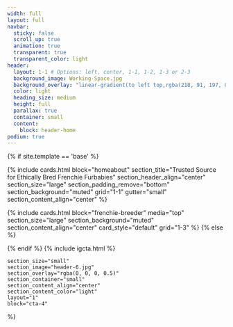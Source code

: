 ```yaml
---
width: full
layout: full
navbar:
  sticky: false
  scroll_up: true
  animation: true
  transparent: true
  transparent_color: light
header:
  layout: 1-1 # Options: left, center, 1-1, 1-2, 1-3 or 2-3
  background_image: Working-Space.jpg
  background_overlay: "linear-gradient(to left top,rgba(218, 91, 197, 0.8) 0%,rgba(151, 27, 191, 0.8) 30%,rgba(2, 8, 212, 0.8) 80%)"
  color: light
  heading_size: medium
  height: full
  parallax: true
  container: small
  content:
    block: header-home
podium: true
---
```


[comment]: # (This actually is the most platform independent comment)

[comment]: # (This actually is the most platform independent comment)

{% if site.template == 'base' %}


{% include cards.html 
  block="homeabout" 
  section_title="Trusted Source for Ethically Bred Frenchie Furbabies"
  section_header_align="center"
  section_size="large"
  section_padding_remove="bottom"
  section_background="muted"
  grid="1-1"
  gutter="small"
  section_content_align="center"
%}

{% include cards.html 
  block="frenchie-breeder" 
  media="top" 
  section_size="large"
  section_background="muted"
  section_content_align="center"
  card_style="default"
  grid="1-3"
%}
{% else %}

{% endif %}
{% include igcta.html %}
    
    section_size="small"
    section_image="header-6.jpg"
    section_overlay="rgba(0, 0, 0, 0.5)"
    section_container="small"
    section_content_align="center"
    section_content_color="light"
    layout="1"
    block="cta-4"
  %}
